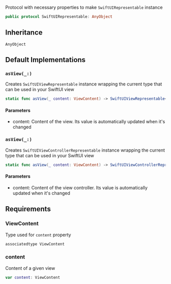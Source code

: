 
Protocol with necessary properties to make `SwiftUIRepresentable` instance

``` swift
public protocol SwiftUIRepresentable: AnyObject 
```

## Inheritance

`AnyObject`

## Default Implementations

### `asView(_:)`

Creates `SwiftUIViewRepresentable` instance wrapping the current type that can be used in your SwiftUI view

``` swift
static func asView(_ content: ViewContent) -> SwiftUIViewRepresentable<Self> 
```

#### Parameters

  - content: Content of the view. Its value is automatically updated when it's changed

### `asView(_:)`

Creates `SwiftUIViewControllerRepresentable` instance wrapping the current type that can be used in your SwiftUI view

``` swift
static func asView(_ content: ViewContent) -> SwiftUIViewControllerRepresentable<Self> 
```

#### Parameters

  - content: Content of the view controller. Its value is automatically updated when it's changed

## Requirements

### ViewContent

Type used for `content` property

``` swift
associatedtype ViewContent
```

### content

Content of a given view

``` swift
var content: ViewContent 
```
